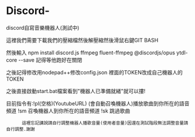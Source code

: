 # Discord-
discord自寫音樂機器人(測試中)



這裡我們需要下載我們的壓縮檔然後解壓縮然後滑鼠右鍵GIT BASH




然後輸入 npm install discord.js ffmpeg fluent-ffmpeg @discordjs/opus ytdl-core --save
記得等他跑好在關閉


之後記得修改用nodepad++修改config.json 裡面的TOKEN改成自己機器人的TOKEN

之後直接啟動start.bat檔案看到"機器人已準備就緒"就可以摟!



目前指令有:!pl(空格)(YoutubeURL) (會自動召喚機器人)播放歌曲到你所在的語音頻道
          !sm 召喚機器人到你所在的語音頻道
          !sk 跳過歌曲
          
          
          
          
          這裡忘記講說請自行調整機器人播歌音量(使用者音量)因還在測試階段無法調整音量請自行調整.謝謝
